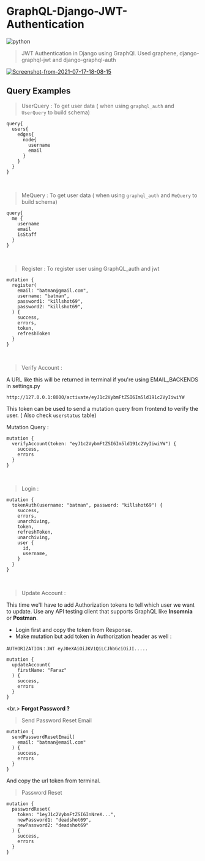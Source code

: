 # GraphQL-Django-JWT-Authentication

![python](https://img.shields.io/badge/python-3.6%20%7C%203.7%20%7C%203.8-blue) 
> JWT Authentication in Django using GraphQl. Used graphene, django-graphql-jwt and django-graphql-auth

<a href="https://ibb.co/1MHvnWt"><img src="https://i.ibb.co/Lr4kP7X/Screenshot-from-2021-07-17-18-08-15.png" alt="Screenshot-from-2021-07-17-18-08-15" border="0"></a>

## Query Examples

> UserQuery : To get user data ( when using `graphql_auth` and `UserQuery` to build schema)

```
query{
  users{
    edges{
      node{
        username
        email
      }
    }
  }
}
```
<br>

> MeQuery : To get user data ( when using `graphql_auth` and `MeQuery` to build schema)

```
query{
  me {
    username
    email
    isStaff
  }
}
```
<br>

>  Register : To register user using GraphQL_auth and jwt

```
mutation {
  register(
    email: "batman@gmail.com",
    username: "batman",
    password1: "killshot69",
    password2: "killshot69",
  ) {
    success,
    errors,
    token,
    refreshToken
  }
}
```
<br>

>  Verify Account :

A URL like this will be returned in terminal if you're using EMAIL_BACKENDS in settings.py

```
http://127.0.0.1:8000/activate/eyJ1c2VybmFtZSI6Im5ld191c2VyIiwiYW
```
This token can be used to send a mutation query from frontend to verify the user. 
( Also check `userstatus` table)

Mutation Query : 

```
mutation {
  verifyAccount(token: "eyJ1c2VybmFtZSI6Im5ld191c2VyIiwiYW") {
    success,
    errors
  }
}
```

<br>

> Login : 

```
mutation {
  tokenAuth(username: "batman", password: "killshot69") {
    success,
    errors,
    unarchiving,
    token,
    refreshToken,
    unarchiving,
    user {
      id,
      username,
    }
  }
}
```
<br>

> Update Account : 

This time we'll have to add Authorization tokens to tell which user we want to update.
Use any API testing client that supports GraphQL like **Insomnia** or **Postman**.

* Login first and copy the token from Response.
* Make mutation but add token in Authorization header as well :

`AUTHORIZATION` : `JWT eyJ0eXAiOiJKV1QiLCJhbGciOiJI.....`

```
mutation {
  updateAccount(
    firstName: "Faraz"
  ) {
    success,
    errors
  }
}
```
<br.>
**Forgot Password ?**

> Send Password Reset Email

```
mutation {
  sendPasswordResetEmail(
    email: "batman@email.com"
  ) {
    success,
    errors
  }
}
```

And copy the url token from terminal. 

> Password Reset 

```
mutation {
  passwordReset(
    token: "1eyJ1c2VybmFtZSI6InNreX...",
    newPassword1: "deadshot69",
    newPassword2: "deadshot69"
  ) {
    success,
    errors
  }
}
```